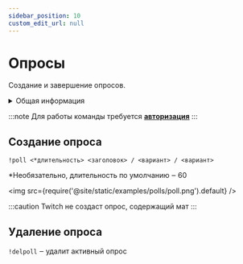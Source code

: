 ```yaml
---
sidebar_position: 10
custom_edit_url: null
---
```


# Опросы

Создание и завершение опросов.

<details>
  <summary>Общая информация</summary>
  <ul>
    <li><b>Название:</b> poll</li>
    <li><b>Элиасы:</b> delpoll</li>
    <li><b>Кулдаун:</b> общий 3 секунды</li>
    <li><a href="https://github.com/Relanit/ModBoty/blob/master/ModBoty/cogs/polls.py"><b>Исходный код</b></a></li>
  </ul>
</details>

:::note 
Для работы команды требуется **[авторизация](./auth.md)** 
:::

## Создание опроса
`!poll <*длительность> <заголовок> / <вариант> / <вариант>`

*Необязательно, длительность по умолчанию ‒ 60

<img src={require('@site/static/examples/polls/poll.png').default} /> <p></p>


:::caution
Twitch не создаст опрос, содержащий мат
:::

## Удаление опроса
`!delpoll` ‒ удалит активный опрос